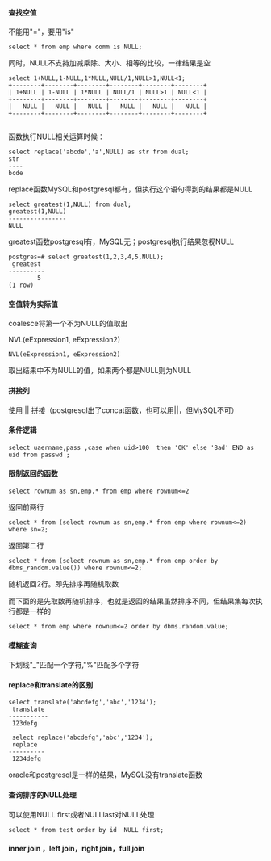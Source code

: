 #### 查找空值

不能用"="，要用"is"

```
select * from emp where comm is NULL;
```

同时，NULL不支持加减乘除、大小、相等的比较，一律结果是空

```
select 1+NULL,1-NULL,1*NULL,NULL/1,NULL>1,NULL<1;
+--------+--------+--------+--------+--------+--------+
| 1+NULL | 1-NULL | 1*NULL | NULL/1 | NULL>1 | NULL<1 |
+--------+--------+--------+--------+--------+--------+
|   NULL |   NULL |   NULL |   NULL |   NULL |   NULL |
+--------+--------+--------+--------+--------+--------+


```

函数执行NULL相关运算时候：

```
select replace('abcde','a',NULL) as str from dual;
str
----
bcde
```
replace函数MySQL和postgresql都有，但执行这个语句得到的结果都是NULL
```
select greatest(1,NULL) from dual;
greatest(1,NULL)
----------------
NULL
```
greatest函数postgresql有，MySQL无；postgresql执行结果忽视NULL
```
postgres=# select greatest(1,2,3,4,5,NULL);
 greatest 
----------
        5
(1 row)
```
#### 空值转为实际值

coalesce将第一个不为NULL的值取出

NVL(eExpression1, eExpression2)

```
NVL(eExpression1, eExpression2)
```

取出结果中不为NULL的值，如果两个都是NULL则为NULL

#### 拼接列

使用 || 拼接（postgresql出了concat函数，也可以用||，但MySQL不可）

#### 条件逻辑

```
select uaername,pass ,case when uid>100  then 'OK' else 'Bad' END as uid from passwd ;
```

#### 限制返回的函数

```
select rownum as sn,emp.* from emp where rownum<=2
```

返回前两行

```
select * from (select rownum as sn,emp.* from emp where rownum<=2) where sn=2;
```

返回第二行

```
select * from (select rownum as sn,emp.* from emp order by dbms_random.value()) where rownum<=2;
```

随机返回2行。即先排序再随机取数

而下面的是先取数再随机排序，也就是返回的结果虽然排序不同，但结果集每次执行都是一样的

```
select * from emp where rownum<=2 order by dbms.random.value;
```

#### 模糊查询

下划线"_"匹配一个字符,"%"匹配多个字符

#### replace和translate的区别

```
select translate('abcdefg','abc','1234');
 translate 
-----------
 123defg
 
 select replace('abcdefg','abc','1234');
 replace  
----------
 1234defg
```

oracle和postgresql是一样的结果，MySQL没有translate函数

#### 查询排序的NULL处理

可以使用NULL first或者NULLlast对NULL处理

```
select * from test order by id  NULL first;
```

#### inner join ，left join，right join，full join